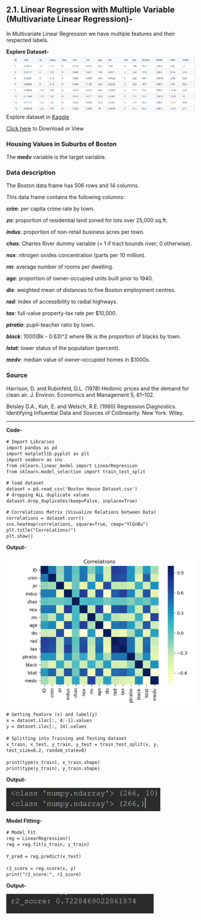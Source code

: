 ## 2.1. Linear Regression with Multiple Variable (Multivariate Linear Regression)-

In Multivariate Linear Regression we have multiple features and their respected labels.

**Explore Dataset-** 
![enter image description here](https://raw.githubusercontent.com/Dipeshpal/Machine-Learning/master/Raw%20Images/Boston%20House%20Dataset.PNG)
Explore dataset in [Kaggle](https://www.kaggle.com/c/boston-housing)

[Click here](https://github.com/Dipeshpal/Machine-Learning/blob/master/Linear%20Regression/Boston%20House%20Dataset.csv) to Download or View

### Housing Values in Suburbs of Boston

The  **medv**  variable is the target variable.

### Data description

The Boston data frame has 506 rows and 14 columns.

This data frame contains the following columns:

**_crim_**: per capita crime rate by town.

**_zn_**: proportion of residential land zoned for lots over 25,000 sq.ft.

_**indus**_: proportion of non-retail business acres per town.

_**chas**_: Charles River dummy variable (= 1 if tract bounds river; 0 otherwise).

_**nox**_: nitrogen oxides concentration (parts per 10 million).

_**rm**_: average number of rooms per dwelling.

_**age**_: proportion of owner-occupied units built prior to 1940.

_**dis**_: weighted mean of distances to five Boston employment centres.

_**rad**_: index of accessibility to radial highways.

_**tax**_: full-value property-tax rate per  $10,000.

_**ptratio**_: pupil-teacher ratio by town.

_**black**_: 1000(Bk - 0.63)^2 where Bk is the proportion of blacks by town.

_**lstat**_: lower status of the population (percent).

_**medv**_: median value of owner-occupied homes in  $1000s.

### Source

Harrison, D. and Rubinfeld, D.L. (1978) Hedonic prices and the demand for clean air. J. Environ. Economics and Management 5, 81–102.

Belsley D.A., Kuh, E. and Welsch, R.E. (1980) Regression Diagnostics. Identifying Influential Data and Sources of Collinearity. New York: Wiley.

---------------------

**Code-**

```
# Import Libraries  
import pandas as pd  
import matplotlib.pyplot as plt  
import seaborn as sns  
from sklearn.linear_model import LinearRegression  
from sklearn.model_selection import train_test_split
```

```
# load dataset  
dataset = pd.read_csv('Boston House Dataset.csv')  
# dropping ALL duplicate values  
dataset.drop_duplicates(keep=False, inplace=True)
```

```
# Correlations Matrix (Visualize Relations between Data)  
correlations = dataset.corr()  
sns.heatmap(correlations, square=True, cmap="YlGnBu")  
plt.title("Correlations)")  
plt.show()
```

**Output-**

![Correlations](https://raw.githubusercontent.com/Dipeshpal/Machine-Learning/master/Raw%20Images/Correlations%20Boston%20House.PNG)

```
# Getting feature (x) and label(y)  
x = dataset.iloc[:, 4:-1].values  
y = dataset.iloc[:, 14].values  
  
# Splitting into Training and Testing dataset  
x_train, x_test, y_train, y_test = train_test_split(x, y, test_size=0.2, random_state=0)  
  
print(type(x_train), x_train.shape)  
print(type(y_train), y_train.shape)
```

**Output-**

![Output 1 Boston House](https://raw.githubusercontent.com/Dipeshpal/Machine-Learning/master/Raw%20Images/Boston%20House%20Output.PNG)

**Model Fitting-**

```
# Model Fit  
reg = LinearRegression()  
reg = reg.fit(x_train, y_train)  
  
Y_pred = reg.predict(x_test)  
  
r2_score = reg.score(x, y)  
print("r2_score:", r2_score)
```

**Output-**

![Final Output](https://raw.githubusercontent.com/Dipeshpal/Machine-Learning/master/Raw%20Images/Boston%20House%20Final%20Output.PNG)

